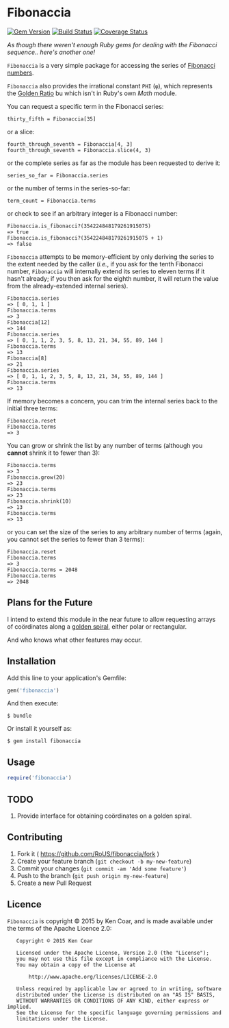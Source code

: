 # Fibonaccia

[![Gem Version](https://badge.fury.io/rb/fibonaccia.svg)](http://badge.fury.io/rb/fibonaccia)
[![Build Status](https://travis-ci.org/RoUS/rubygem-fibonaccia.svg?branch=master)](https://travis-ci.org/RoUS/rubygem-fibonaccia)
[![Coverage Status](https://coveralls.io/repos/github/RoUS/rubygem-fibonaccia/badge.svg)](https://coveralls.io/github/RoUS/rubygem-fibonaccia)

*As though there weren't enough Ruby gems for dealing with the Fibonacci sequence.. here's another one!*

`Fibonaccia` is a very simple package for accessing the series of
[Fibonacci numbers](https://en.wikipedia.org/wiki/Fibonacci_number).

`Fibonaccia` also provides the irrational constant `PHI` (`φ`), which
represents the [Golden Ratio](https://en.wikipedia.org/wiki/Golden_ratio)
bu which isn't in Ruby's own *Math* module.

You can request a specific term in the Fibonacci series:

    thirty_fifth = Fibonaccia[35]

or a slice:

    fourth_through_seventh = Fibonaccia[4, 3]
    fourth_through_seventh = Fibonaccia.slice(4, 3)

or the complete series as far as the module has been requested to
derive it:

    series_so_far = Fibonaccia.series

or the number of terms in the series-so-far:

    term_count = Fibonaccia.terms

or check to see if an arbitrary integer is a Fibonacci number:

    Fibonaccia.is_fibonacci?(354224848179261915075)
    => true
    Fibonaccia.is_fibonacci?(354224848179261915075 + 1)
    => false

`Fibonaccia` attempts to be memory-efficient by only deriving the
series to the extent needed by the caller (*i.e.*, if you ask for the
tenth Fibonacci number, `Fibonaccia` will internally extend its series
to eleven terms if it hasn't already; if you then ask for the eighth
number, it will return the value from the already-extended internal
series).

    Fibonaccia.series
    => [ 0, 1, 1 ]
    Fibonaccia.terms
    => 3
    Fibonaccia[12]
    => 144
    Fibonaccia.series
    => [ 0, 1, 1, 2, 3, 5, 8, 13, 21, 34, 55, 89, 144 ]
    Fibonaccia.terms
    => 13
    Fibonaccia[8]
    => 21
    Fibonaccia.series
    => [ 0, 1, 1, 2, 3, 5, 8, 13, 21, 34, 55, 89, 144 ]
    Fibonaccia.terms
    => 13

If memory becomes a concern, you can trim the internal series back to
the initial three terms:

    Fibonaccia.reset
    Fibonaccia.terms
    => 3

You can grow or shrink the list by any number of terms (although you
**cannot** shrink it to fewer than 3):

    Fibonaccia.terms
    => 3
    Fibonaccia.grow(20)
    => 23
    Fibonaccia.terms
    => 23
    Fibonaccia.shrink(10)
    => 13
    Fibonaccia.terms
    => 13

or you can set the size of the series to any arbitrary number of terms
(again, you cannot set the series to fewer than 3 terms):

    Fibonaccia.reset
    Fibonaccia.terms
    => 3
    Fibonaccia.terms = 2048
    Fibonaccia.terms
    => 2048

## Plans for the Future

I intend to extend this module in the near future to allow requesting
arrays of coördinates along a
[golden spiral](https://en.wikipedia.org/wiki/Golden_spiral), either polar or
rectangular.

And who knows what other features may occur.

## Installation

Add this line to your application's Gemfile:

```ruby
gem('fibonaccia')
```

And then execute:

    $ bundle

Or install it yourself as:

    $ gem install fibonaccia

## Usage

```ruby
require('fibonaccia')

```

## TODO

1. Provide interface for obtaining coördinates on a golden spiral.

## Contributing

1. Fork it ( https://github.com/RoUS/fibonaccia/fork )
2. Create your feature branch (`git checkout -b my-new-feature`)
3. Commit your changes (`git commit -am 'Add some feature'`)
4. Push to the branch (`git push origin my-new-feature`)
5. Create a new Pull Request

## Licence

`Fibonaccia` is copyright © 2015 by Ken Coar, and is made available
under the terms of the Apache Licence 2.0:

```
   Copyright © 2015 Ken Coar

   Licensed under the Apache License, Version 2.0 (the "License");
   you may not use this file except in compliance with the License.
   You may obtain a copy of the License at

       http://www.apache.org/licenses/LICENSE-2.0

   Unless required by applicable law or agreed to in writing, software
   distributed under the License is distributed on an "AS IS" BASIS,
   WITHOUT WARRANTIES OR CONDITIONS OF ANY KIND, either express or implied.
   See the License for the specific language governing permissions and
   limitations under the License.
```
